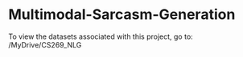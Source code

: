 # Multimodal-Sarcasm-Generation

To view the datasets associated with this project, go to: /MyDrive/CS269_NLG
